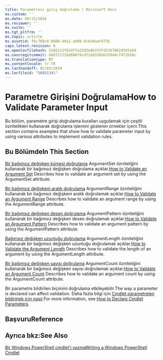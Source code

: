 ```yaml
---
title: Parametresi giriş doğrulama | Microsoft Docs
ms.custom: ''
ms.date: 09/13/2016
ms.reviewer: ''
ms.suite: ''
ms.tgt_pltfrm: ''
ms.topic: article
ms.assetid: f6c700c8-0889-49a1-a990-8c6e9aaf4735
caps.latest.revision: 6
ms.openlocfilehash: 5166213f8247fa23d5e0b3fdfd2367062d595169
ms.sourcegitcommit: b6871f21bd666f9cd71dd336bb3f844cf472b56c
ms.translationtype: MT
ms.contentlocale: tr-TR
ms.lasthandoff: 02/03/2019
ms.locfileid: "56851341"
---
```

# <a name="how-to-validate-parameter-input"></a><span data-ttu-id="66577-102">Parametre Girişini Doğrulama</span><span class="sxs-lookup"><span data-stu-id="66577-102">How to Validate Parameter Input</span></span>

<span data-ttu-id="66577-103">Bu bölüm, parametre girişi doğrulama kuralları uygulamak için çeşitli öznitelikleri kullanarak doğrulama işlemini gösteren örnekler içerir.</span><span class="sxs-lookup"><span data-stu-id="66577-103">This section contains examples that show how to validate parameter input by using various attributes to implement validation rules.</span></span>

## <a name="in-this-section"></a><span data-ttu-id="66577-104">Bu Bölümde</span><span class="sxs-lookup"><span data-stu-id="66577-104">In This Section</span></span>

<span data-ttu-id="66577-105">[Bir bağımsız değişken kümesi doğrulama](./how-to-validate-an-argument-set.md) ArgumentSet özniteliğini kullanarak bir bağımsız değişken doğrulama açıklar.</span><span class="sxs-lookup"><span data-stu-id="66577-105">[How to Validate an Argument Set](./how-to-validate-an-argument-set.md) Describes how to validate an argument set by using the ArgumentSet attribute.</span></span>

<span data-ttu-id="66577-106">[Bir bağımsız değişkeni aralık doğrulama](./how-to-validate-an-argument-range.md) ArgumentRange özniteliğini kullanarak bir bağımsız değişkeni aralık doğrulamak açıklar.</span><span class="sxs-lookup"><span data-stu-id="66577-106">[How to Validate an Argument Range](./how-to-validate-an-argument-range.md) Describes how to validate an argument range by using the ArgumentRange attribute.</span></span>

<span data-ttu-id="66577-107">[Bir bağımsız değişken desen doğrulama](./how-to-validate-an-argument-pattern.md) ArgumentPattern özniteliğini kullanarak bir bağımsız değişken desen doğrulamak açıklar.</span><span class="sxs-lookup"><span data-stu-id="66577-107">[How to Validate an Argument Pattern](./how-to-validate-an-argument-pattern.md) Describes how to validate an argument pattern by using the ArgumentPattern attribute.</span></span>

<span data-ttu-id="66577-108">[Bağımsız değişken uzunluğu doğrulama](./how-to-validate-the-argument-length.md) ArgumentLength özniteliğini kullanarak bir bağımsız değişken uzunluğu doğrulamak açıklar.</span><span class="sxs-lookup"><span data-stu-id="66577-108">[How to Validate the Argument Length](./how-to-validate-the-argument-length.md) Describes how to validate the length of an argument by using the ArgumentLength attribute.</span></span>

<span data-ttu-id="66577-109">[Bir bağımsız değişken sayısı doğrulama](./how-to-validate-an-argument-count.md) ArgumentCount özniteliğini kullanarak bir bağımsız değişken sayısı doğrulamak açıklar.</span><span class="sxs-lookup"><span data-stu-id="66577-109">[How to Validate an Argument Count](./how-to-validate-an-argument-count.md) Describes how to validate an argument count by using the ArgumentCount attribute.</span></span>

<span data-ttu-id="66577-110">Bir parametre bildirilen biçimini doğrulama etkileyebilir.</span><span class="sxs-lookup"><span data-stu-id="66577-110">The way a parameter is declared can affect validation.</span></span> <span data-ttu-id="66577-111">Daha fazla bilgi için [Cmdlet parametreleri bildirmek için nasıl](./how-to-declare-cmdlet-parameters.md).</span><span class="sxs-lookup"><span data-stu-id="66577-111">For more information, see [How to Declare Cmdlet Parameters](./how-to-declare-cmdlet-parameters.md).</span></span>

## <a name="reference"></a><span data-ttu-id="66577-112">Başvuru</span><span class="sxs-lookup"><span data-stu-id="66577-112">Reference</span></span>

## <a name="see-also"></a><span data-ttu-id="66577-113">Ayrıca bkz:</span><span class="sxs-lookup"><span data-stu-id="66577-113">See Also</span></span>

[<span data-ttu-id="66577-114">Bir Windows PowerShell cmdlet'i yazma</span><span class="sxs-lookup"><span data-stu-id="66577-114">Writing a Windows PowerShell Cmdlet</span></span>](./writing-a-windows-powershell-cmdlet.md)
